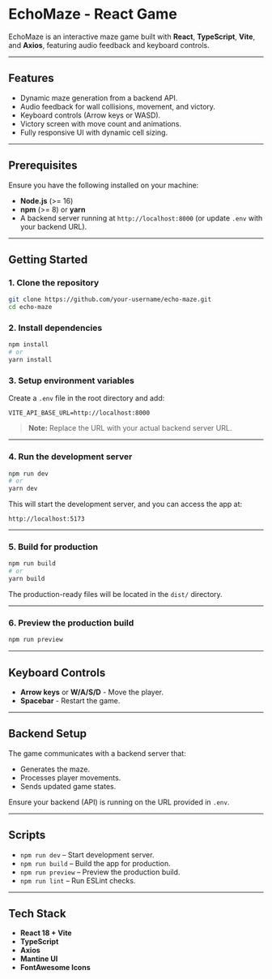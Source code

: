# **EchoMaze - React Game**

EchoMaze is an interactive maze game built with **React**, **TypeScript**, **Vite**, and **Axios**, featuring audio feedback and keyboard controls.

---

## **Features**

- Dynamic maze generation from a backend API.
- Audio feedback for wall collisions, movement, and victory.
- Keyboard controls (Arrow keys or WASD).
- Victory screen with move count and animations.
- Fully responsive UI with dynamic cell sizing.

---

## **Prerequisites**

Ensure you have the following installed on your machine:

- **Node.js** (>= 16)
- **npm** (>= 8) or **yarn**
- A backend server running at `http://localhost:8000` (or update `.env` with your backend URL).

---

## **Getting Started**

### 1. **Clone the repository**

```bash
git clone https://github.com/your-username/echo-maze.git
cd echo-maze
```

### 2. **Install dependencies**

```bash
npm install
# or
yarn install
```

### 3. **Setup environment variables**

Create a `.env` file in the root directory and add:

```env
VITE_API_BASE_URL=http://localhost:8000
```

> **Note:** Replace the URL with your actual backend server URL.

---

### 4. **Run the development server**

```bash
npm run dev
# or
yarn dev
```

This will start the development server, and you can access the app at:

```
http://localhost:5173
```

---

### 5. **Build for production**

```bash
npm run build
# or
yarn build
```

The production-ready files will be located in the `dist/` directory.

---

### 6. **Preview the production build**

```bash
npm run preview
```

---

## **Keyboard Controls**

- **Arrow keys** or **W/A/S/D** - Move the player.
- **Spacebar** - Restart the game.

---

## **Backend Setup**

The game communicates with a backend server that:

- Generates the maze.
- Processes player movements.
- Sends updated game states.

Ensure your backend (API) is running on the URL provided in `.env`.

---

## **Scripts**

- `npm run dev` – Start development server.
- `npm run build` – Build the app for production.
- `npm run preview` – Preview the production build.
- `npm run lint` – Run ESLint checks.

---

## **Tech Stack**

- **React 18 + Vite**
- **TypeScript**
- **Axios**
- **Mantine UI**
- **FontAwesome Icons**
